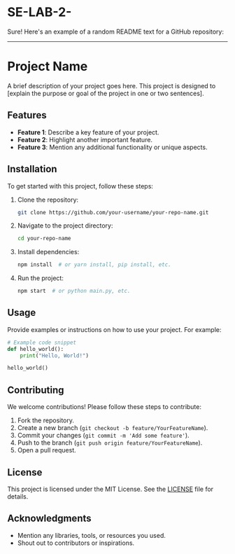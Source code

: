 # SE-LAB-2-
Sure! Here's an example of a random README text for a GitHub repository:

---

# Project Name

A brief description of your project goes here. This project is designed to [explain the purpose or goal of the project in one or two sentences].

## Features

- **Feature 1**: Describe a key feature of your project.
- **Feature 2**: Highlight another important feature.
- **Feature 3**: Mention any additional functionality or unique aspects.

## Installation

To get started with this project, follow these steps:

1. Clone the repository:
   ```bash
   git clone https://github.com/your-username/your-repo-name.git
   ```
2. Navigate to the project directory:
   ```bash
   cd your-repo-name
   ```
3. Install dependencies:
   ```bash
   npm install  # or yarn install, pip install, etc.
   ```
4. Run the project:
   ```bash
   npm start  # or python main.py, etc.
   ```

## Usage

Provide examples or instructions on how to use your project. For example:

```python
# Example code snippet
def hello_world():
    print("Hello, World!")

hello_world()
```

## Contributing

We welcome contributions! Please follow these steps to contribute:

1. Fork the repository.
2. Create a new branch (`git checkout -b feature/YourFeatureName`).
3. Commit your changes (`git commit -m 'Add some feature'`).
4. Push to the branch (`git push origin feature/YourFeatureName`).
5. Open a pull request.

## License

This project is licensed under the MIT License. See the [LICENSE](LICENSE) file for details.

## Acknowledgments

- Mention any libraries, tools, or resources you used.
- Shout out to contributors or inspirations.
